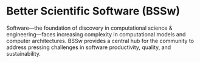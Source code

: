 # Better Scientific Software (BSSw)

Software—the foundation of discovery in computational science & engineering—faces increasing complexity in computational models and computer architectures. BSSw provides a central hub for the community to address pressing challenges in software productivity, quality, and sustainability.

<!---
Slide1 L: blog_posts/give-thanks
Slide1 R: images/raw/master/Blog_1119_seasonal.png
Slide2 L: items/tips-for-producing-online-panel-discussions
Slide2 R: images/raw/master/Resource_1120_RemotePanel.png
Slide3 L: blog_posts/recent-successes-with-psip-on-hdf5
Slide3 R: images/raw/master/Blog_1120_PSIP_HDF5_BlackHole.png
Slide4 L: events/panel-year-in-review-what-have-we-learned-so-far
Slide4 R: items/software-and-workflow-development
Slide5 L: items/scientific-software-bloggers-worth-following
Slide5 R: events/software-sustainability-institute-fellowship-programme-2021

--->

<!---
LCM: Saving for use again later

Slide4 R: items/a-collection-of-resources-for-sustaining-open-source-software

Slide1 L: blog_posts/recent-successes-with-psip-on-hdf5
Slide1 R: images/raw/master/Blog_1120_PSIP_HDF5_BlackHole.png

Slide1 Left: blog_posts/scientific-software-projects-and-their-communities
Slide 1 Right: items/resources-for-maximizing-remote-working
Slide2 Left: blog_posts/cleaning-your-work-surfaces-one-way-to-help-flatten-the-curve
Slide2 Right: images/raw/master/Blog_0320_COVID19.png
Slide3 Left: blog_posts/spreading-ideas-about-better-scientific-software
Slide3 Right: images/raw/master/Blog_0225_Computational.jpg
Slide4 Left: blog_posts/productivity-and-sustainability-improvement-planning-psip
Slide4 Right: images/raw/master/Blog_0120_PSIP_logo.png
Slide5 Left: items/finalizing-your-julia-package
Slide5 Right: events/webinar-best-practices-for-using-proxy-applications-as-benchmarks
--->

<!---
[Site Overview](SiteOverview.md)

[Communities Overview](CommunitiesOverview.md)

[Intro to CSE](IntroToCse.md)

[Intro to HPC](IntroToHpc.md)

--->
